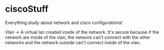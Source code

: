 # ciscoStuff
Everything study about network and cisco configurations!  
  
Vlan -> A virtual lan created inside of the network. It's secure because if the network are inside of the vlan, the network can't connect with the other networks and the network outside can't connect inside of the vlan;
